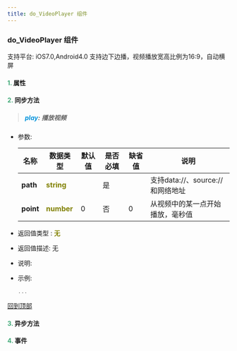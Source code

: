 ```yaml
---
title: do_VideoPlayer 组件
---
```


### do_VideoPlayer 组件

 支持平台: iOS7.0,Android4.0
 支持边下边播，视频播放宽高比例为16:9，自动横屏

#### <font color ='#40A977'>**1.**</font> 属性

#### <font color ='#40A977'>**2.**</font> 同步方法

>##### <font color ='#0092db'>**play**</font>: 播放视频

- 参数:

  名称 | 数据类型 |默认值|是否必填|缺省值|说明
  ---- |-------------  |----------|--------------|--------|------
  **path** |<font color ='#808000'>**string**</font> |  | 是||支持data://、source://和网络地址
  **point** |<font color ='#808000'>**number**</font> | 0 | 否|0|从视频中的某一点开始播放，毫秒值
- 返回值类型 : <font color ='#808000'>**无**</font>
- 返回值描述: 无
- 说明: 
- 示例:

  ```javascript
  ...

  ```

[回到顶部](#top)

#### <font color ='#40A977'>**3.**</font> 异步方法


#### <font color ='#40A977'>**4.**</font> 事件


